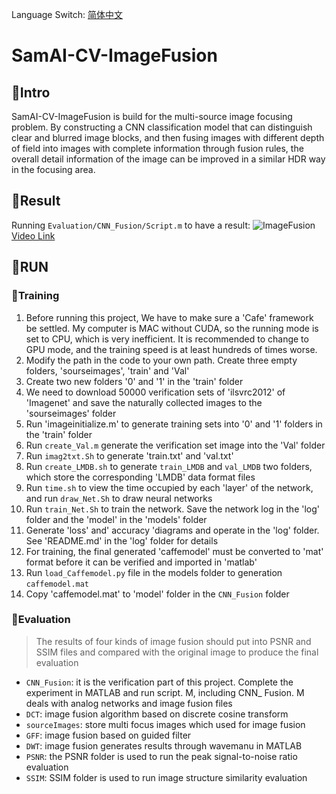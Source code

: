 Language Switch: [简体中文](./README.zh-CN.md)
# SamAI-CV-ImageFusion
## 🍧Intro
SamAI-CV-ImageFusion is build for the multi-source image focusing problem. By constructing a CNN classification model that can distinguish clear and blurred image blocks, and then fusing images with different depth of field into images with complete information through fusion rules, the overall detail information of the image can be improved in a similar HDR way in the focusing area.
## 🍧Result
Running `Evaluation/CNN_Fusion/Script.m` to have a result:
![ImageFusion](https://cdn.nlark.com/yuque/0/2021/gif/437349/1630327292873-edcae938-1ed2-44ff-957a-13b7abdeff27.gif)
[Video Link](https://cloud.video.taobao.com/play/u/437349/p/1/d/hd/e/6/t/1/324831602650.mp4?auth_key=YXBwX2tleT04MDAwMDAwMTImYXV0aF9pbmZvPXsidGltZXN0YW1wRW5jcnlwdGVkIjoiYjhjOTllMDBlNjQwOTEyNWJhNmQxYjY1MzU0N2ExODgifSZkdXJhdGlvbj0mdGltZXN0YW1wPTE2MzAzNDI4Mjg=)
## 🍧RUN
### 🔖Training
1. Before running this project, We have to make sure a 'Cafe' framework be settled. My computer is MAC without CUDA, so the running mode is set to CPU, which is very inefficient. It is recommended to change to GPU mode, and the training speed is at least hundreds of times worse.
2. Modify the path in the code to your own path. Create three empty folders, 'sourseimages', 'train' and 'Val'
3. Create two new folders '0' and '1' in the 'train' folder
4. We need to download 50000 verification sets of 'ilsvrc2012' of 'Imagenet' and save the naturally collected images to the 'sourseimages' folder
5. Run 'imageinitialize.m' to generate training sets into '0' and '1' folders in the 'train' folder
6. Run `create_Val.m` generate the verification set image into the 'Val' folder
7. Run `imag2txt.Sh` to generate 'train.txt' and 'val.txt'
8. Run `create_LMDB.sh` to generate `train_LMDB` and `val_LMDB` two folders, which store the corresponding 'LMDB' data format files
9. Run `time.sh` to view the time occupied by each 'layer' of the network, and run `draw_Net.Sh` to draw neural networks
10. Run `train_Net.Sh` to train the network. Save the network log in the 'log' folder and the 'model' in the 'models' folder
11. Generate 'loss' and' accuracy 'diagrams and operate in the 'log' folder. See 'README.md' in the 'log' folder for details
12. For training, the final generated 'caffemodel' must be converted to 'mat' format before it can be verified and imported in 'matlab'
13. Run `load_Caffemodel.py` file in the models folder to generation `caffemodel.mat`
14. Copy 'caffemodel.mat' to 'model' folder in the `CNN_Fusion` folder
### 🔖Evaluation
> The results of four kinds of image fusion should put into PSNR and SSIM files and compared with the original image to produce the final evaluation
* `CNN_Fusion`: it is the verification part of this project. Complete the experiment in MATLAB and run script. M, including CNN_ Fusion. M deals with analog networks and image fusion files
* `DCT`: image fusion algorithm based on discrete cosine transform
* `sourceImages`: store multi focus images which used for image fusion
* `GFF`: image fusion based on guided filter
* `DWT`: image fusion generates results through wavemanu in MATLAB
* `PSNR`: the PSNR folder is used to run the peak signal-to-noise ratio evaluation
* `SSIM`: SSIM folder is used to run image structure similarity evaluation